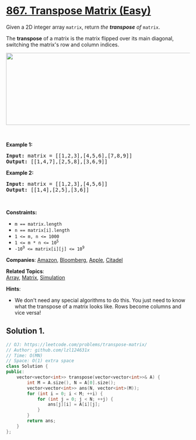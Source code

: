 # [867. Transpose Matrix (Easy)](https://leetcode.com/problems/transpose-matrix)

<p>Given a 2D integer array <code>matrix</code>, return <em>the <strong>transpose</strong> of</em> <code>matrix</code>.</p>

<p>The <strong>transpose</strong> of a matrix is the matrix flipped over its main diagonal, switching the matrix&#39;s row and column indices.</p>

<p><img alt="" src="https://assets.leetcode.com/uploads/2021/02/10/hint_transpose.png" style="width: 600px; height: 197px;" /></p>

<p>&nbsp;</p>
<p><strong class="example">Example 1:</strong></p>

<pre>
<strong>Input:</strong> matrix = [[1,2,3],[4,5,6],[7,8,9]]
<strong>Output:</strong> [[1,4,7],[2,5,8],[3,6,9]]
</pre>

<p><strong class="example">Example 2:</strong></p>

<pre>
<strong>Input:</strong> matrix = [[1,2,3],[4,5,6]]
<strong>Output:</strong> [[1,4],[2,5],[3,6]]
</pre>

<p>&nbsp;</p>
<p><strong>Constraints:</strong></p>

<ul>
	<li><code>m == matrix.length</code></li>
	<li><code>n == matrix[i].length</code></li>
	<li><code>1 &lt;= m, n &lt;= 1000</code></li>
	<li><code>1 &lt;= m * n &lt;= 10<sup>5</sup></code></li>
	<li><code>-10<sup>9</sup> &lt;= matrix[i][j] &lt;= 10<sup>9</sup></code></li>
</ul>


**Companies**:
[Amazon](https://leetcode.com/company/amazon), [Bloomberg](https://leetcode.com/company/bloomberg), [Apple](https://leetcode.com/company/apple), [Citadel](https://leetcode.com/company/citadel)

**Related Topics**:  
[Array](https://leetcode.com/tag/array), [Matrix](https://leetcode.com/tag/matrix), [Simulation](https://leetcode.com/tag/simulation)

**Hints**:
* We don't need any special algorithms to do this. You just need to know what the transpose of a matrix looks like. Rows become columns and vice versa!

## Solution 1.

```cpp
// OJ: https://leetcode.com/problems/transpose-matrix/
// Author: github.com/lzl124631x
// Time: O(MN)
// Space: O(1) extra space
class Solution {
public:
    vector<vector<int>> transpose(vector<vector<int>>& A) {
        int M = A.size(), N = A[0].size();
        vector<vector<int>> ans(N, vector<int>(M));
        for (int i = 0; i < M; ++i) {
            for (int j = 0; j < N; ++j) {
                ans[j][i] = A[i][j];
            }
        }
        return ans;
    }
};
```